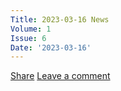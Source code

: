 ```yaml
---
Title: 2023-03-16 News
Volume: 1
Issue: 6
Date: '2023-03-16'
---
```

[Share](https://johto.substack.com/p/vol1-6?utm_source=substack&utm_medium=email&utm_content=share&action=share)
[Leave a comment](https://johto.substack.com/p/vol1-6/comments)